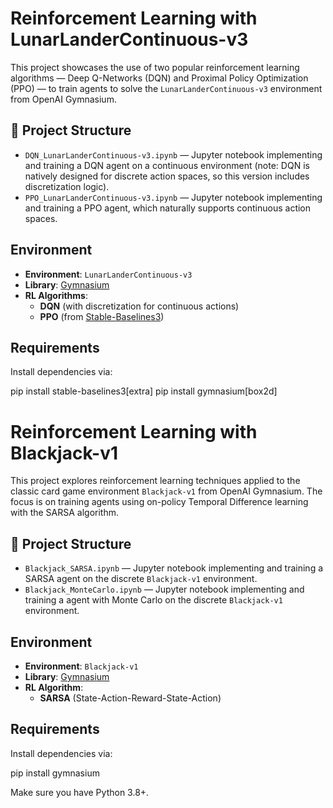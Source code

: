 # Reinforcement Learning with LunarLanderContinuous-v3

This project showcases the use of two popular reinforcement learning algorithms — Deep Q-Networks (DQN) and Proximal Policy Optimization (PPO) — to train agents to solve the `LunarLanderContinuous-v3` environment from OpenAI Gymnasium.

## 📁 Project Structure

- `DQN_LunarLanderContinuous-v3.ipynb` — Jupyter notebook implementing and training a DQN agent on a continuous environment (note: DQN is natively designed for discrete action spaces, so this version includes discretization logic).
- `PPO_LunarLanderContinuous-v3.ipynb` — Jupyter notebook implementing and training a PPO agent, which naturally supports continuous action spaces.

## Environment

- **Environment**: `LunarLanderContinuous-v3`
- **Library**: [Gymnasium](https://gymnasium.farama.org/)
- **RL Algorithms**:
  - **DQN** (with discretization for continuous actions)
  - **PPO** (from [Stable-Baselines3](https://github.com/DLR-RM/stable-baselines3))

## Requirements

Install dependencies via:

pip install stable-baselines3[extra]
pip install gymnasium[box2d]

# Reinforcement Learning with Blackjack-v1

This project explores reinforcement learning techniques applied to the classic card game environment `Blackjack-v1` from OpenAI Gymnasium. The focus is on training agents using on-policy Temporal Difference learning with the SARSA algorithm.

## 📁 Project Structure

- `Blackjack_SARSA.ipynb` — Jupyter notebook implementing and training a SARSA agent on the discrete `Blackjack-v1` environment.
- `Blackjack_MonteCarlo.ipynb` — Jupyter notebook implementing and training a agent with Monte Carlo on the discrete `Blackjack-v1` environment.

## Environment

- **Environment**: `Blackjack-v1`
- **Library**: [Gymnasium](https://gymnasium.farama.org/)
- **RL Algorithm**:
  - **SARSA** (State-Action-Reward-State-Action)

## Requirements

Install dependencies via:

pip install gymnasium

Make sure you have Python 3.8+.
